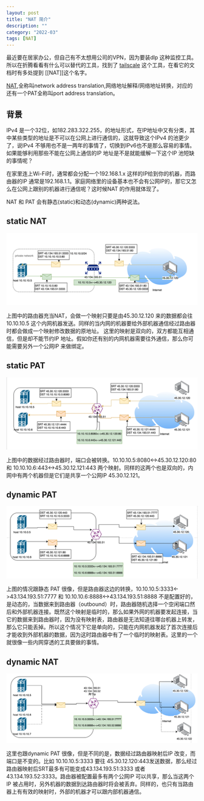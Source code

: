 ```yaml
--- 
layout: post
title: "NAT 简介"
description: ""
category: "2022-03"
tags: [NAT]
---
```


最近要在居家办公，但自己有不太想用公司的VPN，因为要装dlp 这种监控工具。所以在折腾看看有什么可以替代的工具，找到了 [tailscale](https://tailscale.com/) 这个工具，在看它的文档时有多处提到 [[NAT]]这个名字。

[NAT](https://en.wikipedia.org/wiki/Network_address_translation),全称叫network address translation,网络地址解释/网络地址转换，对应的还有一个PAT全称叫port address translation。

## 背景

IPv4 是一个32位，如182.283.322.255，的地址形式，在IP地址中又有分类，其中某些类型的地址是不可以在公网上进行通信的，这就导致这个IPv4 的池更少了，说IPv4 不够用也不是一两年的事情了，切换到IPv6也不是那么容易的事情。如果能够利用那些不能在公网上通信的IP 地址是不是就能缓解一下这个IP 池短缺的事情呢？

在家里连上Wi-Fi时，通常都会分配一个192.168.1.x 这样的IP给到你的机器，而路由器的IP 通常是192.168.1.1。家庭网络里的设备基本也不会有公网IP的，那它又怎么在公网上跟别的机器进行通信呢？这时候NAT 的作用就体现了。

NAT 和 PAT 会有静态(static)和动态(dynamic)两种说法。

## static NAT

 ![](/assets/2022-03-17-static-nat.png)


上图中的路由器充当NAT，会做一个映射只要是由45.30.12.120 来的数据都会往10.10.10.5 这个内网机器发送。同样的当内网的机器要给外部机器通信经过路由器时都会做成一个映射修改数据的原地址。
这里的映射是双向的，双方都能互相通信，但是却不能节约IP 地址。假如你还有别的内网机器需要往外通信，那么你可能需要另外一个公网IP 来做绑定。

## static PAT

 ![](/assets/2022-03-17-static-pat.png)


上图中的数据经过路由器时，端口会被转换。10.10.10.5:8080<->45.30.12.120:80 和 10.10.10.6:443<->45.30.12.121:443 两个映射。同样的这两个也是双向的，内网中有两个机器但是它们是共享一个公网IP 45.30.12.121。

## dynamic PAT

 ![](/assets/2022-03-17-dynamic-pat.png)

上图的情况跟静态 PAT 很像，但是路由器这边的转换，10.10.10.5:3333<->43.134.193.51:7777 和 10.10.10.6:8888<->43.134.193.51:8888 不是配置好的，是动态的，当数据来到路由器（outbound）时，路由器随机选择一个空闲端口然后和外部机器连接。既然这个映射是临时的，那么如果外网的机器要发起连接，当它的数据来到路由器时，因为没有映射表，路由器是无法知道往哪台机器上转发，那么它只能丢掉。所以这个情况下它是单向的，只能在内网机器发起了首次连接后才能收到外部机器的数据，因为这时路由器中有了一个临时的映射表。这里的一个就很像一些内网穿透的工具要做的事情。

## dynamic NAT


 ![](/assets/2022-03-17-dynamic-nat.png)

这里也跟dynamic PAT 很像，但是不同的是，数据经过路由器映射后IP 改变，而端口是不变的。比如 10.10.10.5:3333 要往 45.30.12.120:443发送数据，那么经过路由器映射后SRT最多有可能变成43.134.193.51:3333 或者 43.134.193.52:3333。路由器被配置最多有两个公网IP 可以共享，那么当这两个IP 被占用时，另外机器的数据到达路由器时将会被丢弃。同样的，也只有当路由器上有有效的映射时，外部的机器才可以跟内部机器通信。
